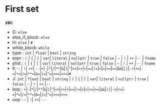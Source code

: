 # First set


**zbt:**

- G: `else` 
- else_if_block: `else` 
- H: `else` | `#`
- while_block: `while`
- type : `int` | `float` | `bool` | `string`
- expr : `(` | `{` | `[` | `var`| `literal` | `nullptr` | `true` | `false` | `~` | `!` | `++` |`--` | `fname`
- plist : `(` | `{` | `[` | `var`| `literal` | `nullptr` | `true` | `false` | `~` | `!` | `++` |`--` | `fname`
- K: `~` | `!`| `++`| `--`|`+`|`-`|`*`|`/`|`**`|`&`|`|`|`^`|`<<`|`>>`|`+`|`==`|`!=`|`<`|`>`|`<=`|`>=`|`&&`|`||`|`->`|`+=`|`-=`|`*=`|`/=`|`**=`|`&=`|`|=`|`^=`|`<<=`|`>>=`|`#`
- J:  `int` | `float` | `bool` | `string` | `(` | `{` | `[` | `var`| `literal` | `nullptr` | `true` | `false` | `~` | `!` | `++` |`--`
- bop : `+`|`-`|`*`|`/`|`**`|`&`|`|`|`^`|`<<`|`>>`|`+`|`==`|`!=`|`<`|`>`|`<=`|`>=`|`&&`|`||`|`->`|`+=`|`-=`|`*=`|`/=`|`**=`|`&=`|`|=`|`^=`|`<<=`|`>>=`
- uop : `~` | `!`| `++`| `--`
